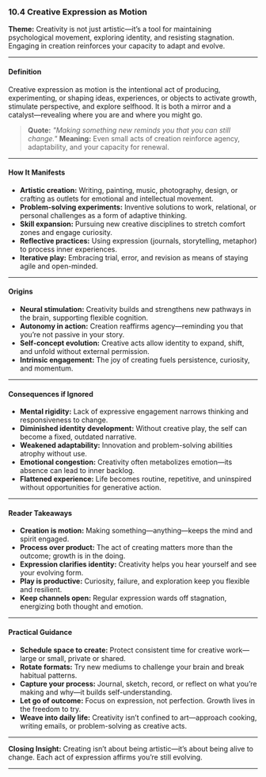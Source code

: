 ### 10.4 Creative Expression as Motion

**Theme:** Creativity is not just artistic—it’s a tool for maintaining psychological movement, exploring identity, and resisting stagnation. Engaging in creation reinforces your capacity to adapt and evolve.

---

#### **Definition**

Creative expression as motion is the intentional act of producing, experimenting, or shaping ideas, experiences, or objects to activate growth, stimulate perspective, and explore selfhood. It is both a mirror and a catalyst—revealing where you are and where you might go.

> **Quote:**
> *"Making something new reminds you that you can still change."*
> **Meaning:** Even small acts of creation reinforce agency, adaptability, and your capacity for renewal.

---

#### **How It Manifests**

* **Artistic creation:** Writing, painting, music, photography, design, or crafting as outlets for emotional and intellectual movement.
* **Problem-solving experiments:** Inventive solutions to work, relational, or personal challenges as a form of adaptive thinking.
* **Skill expansion:** Pursuing new creative disciplines to stretch comfort zones and engage curiosity.
* **Reflective practices:** Using expression (journals, storytelling, metaphor) to process inner experiences.
* **Iterative play:** Embracing trial, error, and revision as means of staying agile and open-minded.

---

#### **Origins**

* **Neural stimulation:** Creativity builds and strengthens new pathways in the brain, supporting flexible cognition.
* **Autonomy in action:** Creation reaffirms agency—reminding you that you’re not passive in your story.
* **Self-concept evolution:** Creative acts allow identity to expand, shift, and unfold without external permission.
* **Intrinsic engagement:** The joy of creating fuels persistence, curiosity, and momentum.

---

#### **Consequences if Ignored**

* **Mental rigidity:** Lack of expressive engagement narrows thinking and responsiveness to change.
* **Diminished identity development:** Without creative play, the self can become a fixed, outdated narrative.
* **Weakened adaptability:** Innovation and problem-solving abilities atrophy without use.
* **Emotional congestion:** Creativity often metabolizes emotion—its absence can lead to inner backlog.
* **Flattened experience:** Life becomes routine, repetitive, and uninspired without opportunities for generative action.

---

#### **Reader Takeaways**

* **Creation is motion:** Making something—anything—keeps the mind and spirit engaged.
* **Process over product:** The act of creating matters more than the outcome; growth is in the doing.
* **Expression clarifies identity:** Creativity helps you hear yourself and see your evolving form.
* **Play is productive:** Curiosity, failure, and exploration keep you flexible and resilient.
* **Keep channels open:** Regular expression wards off stagnation, energizing both thought and emotion.

---

#### **Practical Guidance**

* **Schedule space to create:** Protect consistent time for creative work—large or small, private or shared.
* **Rotate formats:** Try new mediums to challenge your brain and break habitual patterns.
* **Capture your process:** Journal, sketch, record, or reflect on what you’re making and why—it builds self-understanding.
* **Let go of outcome:** Focus on expression, not perfection. Growth lives in the freedom to try.
* **Weave into daily life:** Creativity isn’t confined to art—approach cooking, writing emails, or problem-solving as creative acts.

---

**Closing Insight:**
Creating isn’t about being artistic—it’s about being alive to change. Each act of expression affirms you’re still evolving.

---
